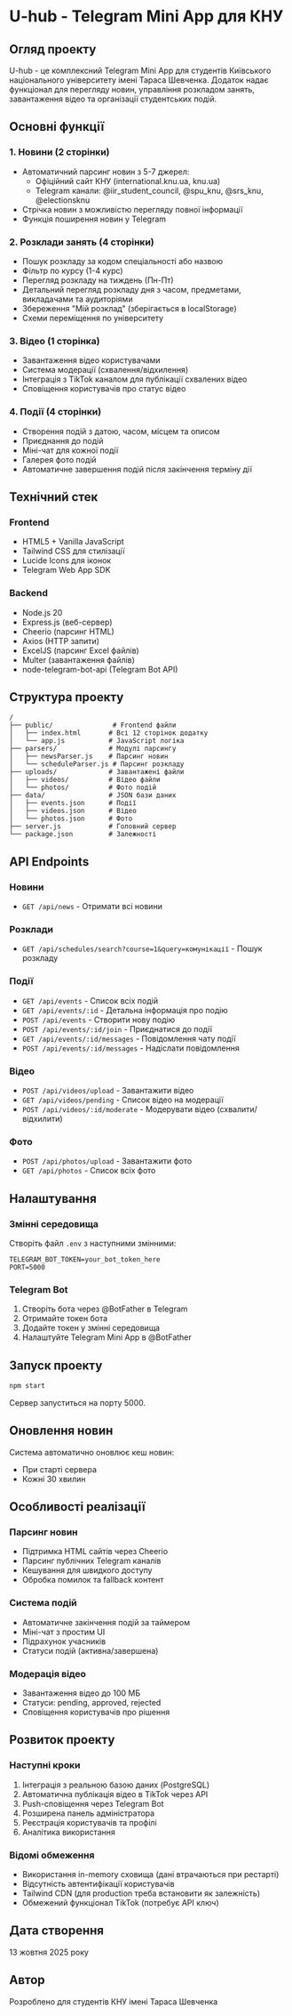 # U-hub - Telegram Mini App для КНУ

## Огляд проекту
U-hub - це комплексний Telegram Mini App для студентів Київського національного університету імені Тараса Шевченка. Додаток надає функціонал для перегляду новин, управління розкладом занять, завантаження відео та організації студентських подій.

## Основні функції

### 1. Новини (2 сторінки)
- Автоматичний парсинг новин з 5-7 джерел:
  - Офіційний сайт КНУ (international.knu.ua, knu.ua)
  - Telegram канали: @iir_student_council, @spu_knu, @srs_knu, @electionsknu
- Стрічка новин з можливістю перегляду повної інформації
- Функція поширення новин у Telegram

### 2. Розклади занять (4 сторінки)
- Пошук розкладу за кодом спеціальності або назвою
- Фільтр по курсу (1-4 курс)
- Перегляд розкладу на тиждень (Пн-Пт)
- Детальний перегляд розкладу дня з часом, предметами, викладачами та аудиторіями
- Збереження "Мій розклад" (зберігається в localStorage)
- Схеми переміщення по університету

### 3. Відео (1 сторінка)
- Завантаження відео користувачами
- Система модерації (схвалення/відхилення)
- Інтеграція з TikTok каналом для публікації схвалених відео
- Сповіщення користувачів про статус відео

### 4. Події (4 сторінки)
- Створення подій з датою, часом, місцем та описом
- Приєднання до подій
- Міні-чат для кожної події
- Галерея фото подій
- Автоматичне завершення подій після закінчення терміну дії

## Технічний стек

### Frontend
- HTML5 + Vanilla JavaScript
- Tailwind CSS для стилізації
- Lucide Icons для іконок
- Telegram Web App SDK

### Backend
- Node.js 20
- Express.js (веб-сервер)
- Cheerio (парсинг HTML)
- Axios (HTTP запити)
- ExcelJS (парсинг Excel файлів)
- Multer (завантаження файлів)
- node-telegram-bot-api (Telegram Bot API)

## Структура проекту
```
/
├── public/               # Frontend файли
│   ├── index.html       # Всі 12 сторінок додатку
│   └── app.js           # JavaScript логіка
├── parsers/             # Модулі парсингу
│   ├── newsParser.js    # Парсинг новин
│   └── scheduleParser.js # Парсинг розкладу
├── uploads/             # Завантажені файли
│   ├── videos/          # Відео файли
│   └── photos/          # Фото подій
├── data/                # JSON бази даних
│   ├── events.json      # Події
│   ├── videos.json      # Відео
│   └── photos.json      # Фото
├── server.js            # Головний сервер
└── package.json         # Залежності
```

## API Endpoints

### Новини
- `GET /api/news` - Отримати всі новини

### Розклади
- `GET /api/schedules/search?course=1&query=комунікації` - Пошук розкладу

### Події
- `GET /api/events` - Список всіх подій
- `GET /api/events/:id` - Детальна інформація про подію
- `POST /api/events` - Створити нову подію
- `POST /api/events/:id/join` - Приєднатися до події
- `GET /api/events/:id/messages` - Повідомлення чату події
- `POST /api/events/:id/messages` - Надіслати повідомлення

### Відео
- `POST /api/videos/upload` - Завантажити відео
- `GET /api/videos/pending` - Список відео на модерації
- `POST /api/videos/:id/moderate` - Модерувати відео (схвалити/відхилити)

### Фото
- `POST /api/photos/upload` - Завантажити фото
- `GET /api/photos` - Список всіх фото

## Налаштування

### Змінні середовища
Створіть файл `.env` з наступними змінними:
```
TELEGRAM_BOT_TOKEN=your_bot_token_here
PORT=5000
```

### Telegram Bot
1. Створіть бота через @BotFather в Telegram
2. Отримайте токен бота
3. Додайте токен у змінні середовища
4. Налаштуйте Telegram Mini App в @BotFather

## Запуск проекту
```bash
npm start
```

Сервер запуститься на порту 5000.

## Оновлення новин
Система автоматично оновлює кеш новин:
- При старті сервера
- Кожні 30 хвилин

## Особливості реалізації

### Парсинг новин
- Підтримка HTML сайтів через Cheerio
- Парсинг публічних Telegram каналів
- Кешування для швидкого доступу
- Обробка помилок та fallback контент

### Система подій
- Автоматичне закінчення подій за таймером
- Міні-чат з простим UI
- Підрахунок учасників
- Статуси подій (активна/завершена)

### Модерація відео
- Завантаження відео до 100 МБ
- Статуси: pending, approved, rejected
- Сповіщення користувачів про рішення

## Розвиток проекту

### Наступні кроки
1. Інтеграція з реальною базою даних (PostgreSQL)
2. Автоматична публікація відео в TikTok через API
3. Push-сповіщення через Telegram Bot
4. Розширена панель адміністратора
5. Реєстрація користувачів та профілі
6. Аналітика використання

### Відомі обмеження
- Використання in-memory сховища (дані втрачаються при рестарті)
- Відсутність автентифікації користувачів
- Tailwind CDN (для production треба встановити як залежність)
- Обмежений функціонал TikTok (потребує API ключ)

## Дата створення
13 жовтня 2025 року

## Автор
Розроблено для студентів КНУ імені Тараса Шевченка